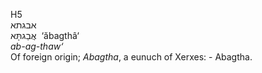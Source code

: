 <body>
  <p>H5<br>  אבגתא  <br> אֲבַגתָּא  ‎  ‘ăbagthâ‘  <br><i>ab-ag-thaw‘ </i><br>Of foreign origin; <i>Abagtha</i>, a eunuch of Xerxes: - Abagtha.<br></p>
 </body>